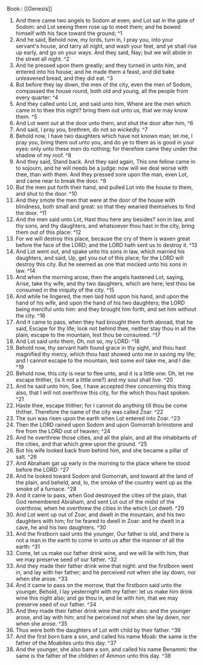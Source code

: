  Book:: [[Genesis]]
 1. And there came two angels to Sodom at even; and Lot sat in the gate of Sodom: and Lot seeing them rose up to meet them; and he bowed himself with his face toward the ground; ^1
 2. And he said, Behold now, my lords, turn in, I pray you, into your servant's house, and tarry all night, and wash your feet, and ye shall rise up early, and go on your ways. And they said, Nay; but we will abide in the street all night. ^2
 3. And he pressed upon them greatly; and they turned in unto him, and entered into his house; and he made them a feast, and did bake unleavened bread, and they did eat. ^3
 4. But before they lay down, the men of the city, even the men of Sodom, compassed the house round, both old and young, all the people from every quarter: ^4
 5. And they called unto Lot, and said unto him, Where are the men which came in to thee this night? bring them out unto us, that we may know them. ^5
 6. And Lot went out at the door unto them, and shut the door after him, ^6
 7. And said, I pray you, brethren, do not so wickedly. ^7
 8. Behold now, I have two daughters which have not known man; let me, I pray you, bring them out unto you, and do ye to them as is good in your eyes: only unto these men do nothing; for therefore came they under the shadow of my roof. ^8
 9. And they said, Stand back. And they said again, This one fellow came in to sojourn, and he will needs be a judge: now will we deal worse with thee, than with them. And they pressed sore upon the man, even Lot, and came near to break the door. ^9
 10. But the men put forth their hand, and pulled Lot into the house to them, and shut to the door. ^10
 11. And they smote the men that were at the door of the house with blindness, both small and great: so that they wearied themselves to find the door. ^11
 12. And the men said unto Lot, Hast thou here any besides? son in law, and thy sons, and thy daughters, and whatsoever thou hast in the city, bring them out of this place: ^12
 13. For we will destroy this place, because the cry of them is waxen great before the face of the LORD; and the LORD hath sent us to destroy it. ^13
 14. And Lot went out, and spake unto his sons in law, which married his daughters, and said, Up, get you out of this place; for the LORD will destroy this city. But he seemed as one that mocked unto his sons in law. ^14
 15. And when the morning arose, then the angels hastened Lot, saying, Arise, take thy wife, and thy two daughters, which are here; lest thou be consumed in the iniquity of the city. ^15
 16. And while he lingered, the men laid hold upon his hand, and upon the hand of his wife, and upon the hand of his two daughters; the LORD being merciful unto him: and they brought him forth, and set him without the city. ^16
 17. And it came to pass, when they had brought them forth abroad, that he said, Escape for thy life; look not behind thee, neither stay thou in all the plain; escape to the mountain, lest thou be consumed. ^17
 18. And Lot said unto them, Oh, not so, my LORD: ^18
 19. Behold now, thy servant hath found grace in thy sight, and thou hast magnified thy mercy, which thou hast showed unto me in saving my life; and I cannot escape to the mountain, lest some evil take me, and I die: ^19
 20. Behold now, this city is near to flee unto, and it is a little one: Oh, let me escape thither, (is it not a little one?) and my soul shall live. ^20
 21. And he said unto him, See, I have accepted thee concerning this thing also, that I will not overthrow this city, for the which thou hast spoken. ^21
 22. Haste thee, escape thither; for I cannot do anything till thou be come thither. Therefore the name of the city was called Zoar. ^22
 23. The sun was risen upon the earth when Lot entered into Zoar. ^23
 24. Then the LORD rained upon Sodom and upon Gomorrah brimstone and fire from the LORD out of heaven; ^24
 25. And he overthrew those cities, and all the plain, and all the inhabitants of the cities, and that which grew upon the ground. ^25
 26. But his wife looked back from behind him, and she became a pillar of salt. ^26
 27. And Abraham gat up early in the morning to the place where he stood before the LORD: ^27
 28. And he looked toward Sodom and Gomorrah, and toward all the land of the plain, and beheld, and, lo, the smoke of the country went up as the smoke of a furnace. ^28
 29. And it came to pass, when God destroyed the cities of the plain, that God remembered Abraham, and sent Lot out of the midst of the overthrow, when he overthrew the cities in the which Lot dwelt. ^29
 30. And Lot went up out of Zoar, and dwelt in the mountain, and his two daughters with him; for he feared to dwell in Zoar: and he dwelt in a cave, he and his two daughters. ^30
 31. And the firstborn said unto the younger, Our father is old, and there is not a man in the earth to come in unto us after the manner of all the earth: ^31
 32. Come, let us make our father drink wine, and we will lie with him, that we may preserve seed of our father. ^32
 33. And they made their father drink wine that night: and the firstborn went in, and lay with her father; and he perceived not when she lay down, nor when she arose. ^33
 34. And it came to pass on the morrow, that the firstborn said unto the younger, Behold, I lay yesternight with my father: let us make him drink wine this night also; and go thou in, and lie with him, that we may preserve seed of our father. ^34
 35. And they made their father drink wine that night also: and the younger arose, and lay with him; and he perceived not when she lay down, nor when she arose. ^35
 36. Thus were both the daughters of Lot with child by their father. ^36
 37. And the first born bare a son, and called his name Moab: the same is the father of the Moabites unto this day. ^37
 38. And the younger, she also bare a son, and called his name Benammi: the same is the father of the children of Ammon unto this day. ^38

